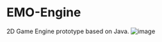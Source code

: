 # EMO-Engine
2D Game Engine prototype based on Java.
![image](https://user-images.githubusercontent.com/30238276/128638493-5a6e3107-a153-424a-bb45-469b2ba3991d.png)
